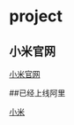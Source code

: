 # project

<h2>小米官网</h2>

<a href="https://jagary.github.io/xiaomi_project/xiaomi_/src/html/index1.html">小米官网</a>

##已经上线阿里

<a href="http://www.dmpmkj.com/wujiarui/xiaomi/">小米</a>
